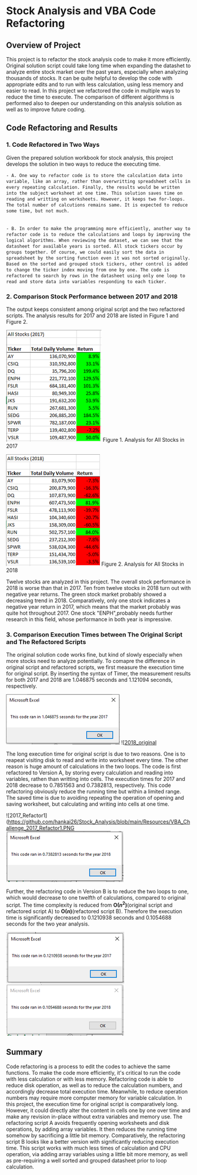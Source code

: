 # Stock Analysis and VBA Code Refactoring
## Overview of Project
This project is to refactor the stock analysis code to make it more efficiently. Original solution script could take long time when expanding the datashet to analyze entire stock market over the past years, especially when analyzing thousands of stocks. It can be quite helpful to develop the code with appropriate edits and to run with less calculation, using less memory and easier to read. In this project we refactored the code in multiple ways to reduce the time to execute. The comparison of different algorithms is performed also to deepen our understanding on this analysis solution as well as to improve future coding.



## Code Refactoring and Results

### 1. Code Refactored in Two Ways
Given the prepared solution workbook for stock analysis, this project develops the solution in two ways to reduce the executing time.

    - A. One way to refactor code is to store the calculation data into variable, like an array, rather than overwritting spreadsheet cells in every repeating calculation. Finally, the results would be written into the subject worksheet at one time. This solution saves time on reading and writting on worksheets. However, it keeps two for-loops. The total number of calcutions remains same. It is expected to reduce some time, but not much.


    - B. In order to make the programming more efficiently, another way to refactor code is to reduce the calculations and loops by improving the logical algorithms. When reviewing the dataset, we can see that the datasheet for available years is sorted. All stock tickers occur by groups together. Of course, we could easily sort the data in spreadsheet by the sorting function even it was not sorted originally.
    Based on the sorted and grouped stock tickers, other control is added to change the ticker index moving from one by one. The code is refactored to search by rows in the datasheet using only one loop to read and store data into variables responding to each ticker.


### 2. Comparison Stock Performance between 2017 and 2018
The output keeps consistent among original script and the two refactored scripts. The analysis results for 2017 and 2018 are listed in Figure 1 and Figure 2.

![2017_AnalysisTable](https://github.com/hankai26/Stock_Analysis/blob/main/Resources/VBA_Challenge_2017_AnalysisTable.PNG)
Figure 1. Analysis for All Stocks in 2017

![2018_AnalysisTable](https://github.com/hankai26/Stock_Analysis/blob/main/Resources/VBA_Challenge_2018_AnalysisTable.PNG)
Figure 2. Analysis for All Stocks in 2018

Twelve stocks are analyzed in this project. The overall stock performance in 2018 is worse than that in 2017. Ten from twelve stocks in 2018 turn out with negative year returns. The green stock market probably showed a decreasing trend in 2018. Comparatively, only one stock indicates a negative year return in 2017, which means that the market probably was quite hot throughout 2017. One stock "ENPH",probably needs further research in this field, whose performance in both year is impressive.


### 3. Comparison Execution Times between The Original Script and The Refactored Scripts
The original solution code works fine, but kind of slowly especially when more stocks need to analyze potentially. To comapre the difference in original script and refactored scripts, we first measure the execution time for original script. By inserting the syntax of Timer, the measurement results for both 2017 and 2018 are 1.046875 seconds and 1.121094 seconds, respectively.

![2017_original](https://github.com/hankai26/Stock_Analysis/blob/main/Resources/VBA_Challenge_2017_Original.PNG)
![[2018_original](https://github.com/hankai26/Stock_Analysis/blob/main/Resources/VBA_Challenge_2018_Original.PNG)

The long execution time for original script is due to two reasons. One is to reapeat visiting disk to read and write into worksheet every time. The other reason is huge amount of calculations in the two loops. The code is first refactored to Version A, by storing every calculation and reading into variables, rathen than writting into cells. The execution times for 2017 and 2018 decrease to 0.7851563 and 0.7382813, respectively. This code refactoring obviously reduce the running time but within a limited range. The saved time is due to avoiding repeating the operation of opening and saving worksheet, but calculating and writing into cells at one time.

![2017_Refactor1](https://github.com/hankai26/Stock_Analysis/blob/main/Resources/VBA_Challenge_2017_Refactor1.PNG
![2018_Refactor1](https://github.com/hankai26/Stock_Analysis/blob/main/Resources/VBA_Challenge_2018_Refactor1.PNG)

Further, the refactoring code in Version B is to reduce the two loops to one, which would decrease to one twelfth of calculations, compared to original script. The time complexity is reduced from **O($n^2$)**(original script and refactored script A) to **O($n$)**(refactored script B). Therefore the execution time is significantly decreased to 0.1210938 seconds and 0.1054688 seconds for the two year analysis.

![2017_Refactor2](https://github.com/hankai26/Stock_Analysis/blob/main/Resources/VBA_Challenge_2017_Refactor2.PNG)
![2018_Refactor2](https://github.com/hankai26/Stock_Analysis/blob/main/Resources/VBA_Challenge_2018_Refactor2.PNG)


## Summary
Code refactoring is a process to edit the codes to achieve the same functions. To make the code more efficiently, it's critical to run the code with less calculation or with less memory. Refactoring code is able to reduce disk operation, as well as to reduce the calculation numbers, and accordingly decrease total execution time. Meanwhile, to reduce operation numbers may require more computer memory for variable calculation.
In this project, the execution time for original script is comparatively long. However, it could directly alter the content in cells one by one over time and make any revision in-place without extra variables and memory use. 
The refactoring script A avoids frequently opening worksheets and disk operations, by adding array variables. It then reduces the running time somehow by sacrificing a little bit memory. Comparatively, the refactoring script B looks like a better version with significantly reducing execution time. This script works with much less times of calculation and CPU operation, via adding array variables using a little bit more memory, as well as pre-requiring a well sorted and grouped datasheet prior to loop calculation.
